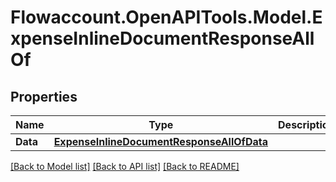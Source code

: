 
# Flowaccount.OpenAPITools.Model.ExpenseInlineDocumentResponseAllOf

## Properties

Name | Type | Description | Notes
------------ | ------------- | ------------- | -------------
**Data** | [**ExpenseInlineDocumentResponseAllOfData**](ExpenseInlineDocumentResponseAllOfData.md) |  | [optional] 

[[Back to Model list]](../README.md#documentation-for-models)
[[Back to API list]](../README.md#documentation-for-api-endpoints)
[[Back to README]](../README.md)

